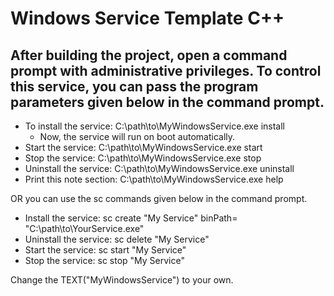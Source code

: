 # Windows Service Template C++
## After building the project, open a command prompt with administrative privileges. To control this service, you can pass the program parameters given below in the command prompt.

- To install the service: C:\path\to\MyWindowsService.exe install
  - Now, the service will run on boot automatically.
- Start the service: C:\path\to\MyWindowsService.exe start
- Stop the service: C:\path\to\MyWindowsService.exe stop
- Uninstall the service: C:\path\to\MyWindowsService.exe uninstall
- Print this note section: C:\path\to\MyWindowsService.exe help

OR you can use the sc commands given below in the command prompt.
 
- Install the service: 
  sc create "My Service" binPath= "C:\path\to\YourService.exe"
- Uninstall the service: sc delete "My Service"
- Start the service: sc start "My Service"
- Stop the service: sc stop "My Service"

Change the TEXT("MyWindowsService") to your own.